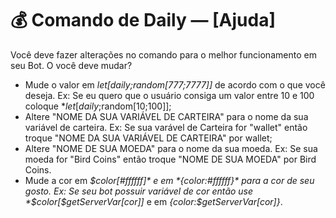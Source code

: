 # 💰 Comando de Daily — [Ajuda]

Você deve fazer alterações no comando para o melhor funcionamento em seu Bot. O você deve mudar?
- Mude o valor em *$let[daily;$random[777;7777]]* de acordo com o que você deseja. Ex: Se eu quero que o usuário consiga um valor entre 10 e 100 coloque *$let[daily;$random[10;100]];
- Altere "NOME DA SUA VARIÁVEL DE CARTEIRA"  para o nome da sua variável de carteira. Ex: Se sua varável de Carteira for "wallet" então troque "NOME DA SUA VARIÁVEL DE CARTEIRA" por wallet;
- Altere "NOME DE SUA MOEDA"  para o nome da sua moeda. Ex: Se sua moeda for "Bird Coins" então troque "NOME DE SUA MOEDA" por Bird Coins.
- Mude a cor em *$color[#ffffff]* e em *{color:#ffffff}* para a cor de seu gosto. Ex: Se seu bot possuir variável de cor então use *$color[$getServerVar[cor]]* e em *{color:$getServerVar[cor]}*.
